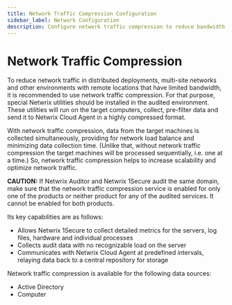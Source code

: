 ```yaml
---
title: Network Traffic Compression Configuration
sidebar_label: Network Configuration
description: Configure network traffic compression to reduce bandwidth usage in distributed deployments and multi-site networks.
---
```


# Network Traffic Compression

To reduce network traffic in distributed deployments, multi-site networks and other environments
with remote locations that have limited bandwidth, it is recommended to use network traffic
compression. For that purpose, special Netwrix utilities should be installed in the audited
environment. These utilities will run on the target computers, collect, pre-filter data and send it
to Netwrix Cloud Agent in a highly compressed format.

With network traffic compression, data from the target machines is collected simultaneously,
providing for network load balance and minimizing data collection time. (Unlike that, without
network traffic compression the target machines will be processed sequentially, i.e. one at a time.)
So, network traffic compression helps to increase scalability and optimize network traffic.

**CAUTION:** If Netwrix Auditor and Netwrix 1Secure audit the same domain, make sure that the
network traffic compression service is enabled for only one of the products or neither product for
any of the audited services. It cannot be enabled for both products.

Its key capabilities are as follows:

- Allows Netwrix 1Secure to collect detailed metrics for the servers, log files, hardware and
  individual processes
- Collects audit data with no recognizable load on the server
- Communicates with Netwrix Cloud Agent at predefined intervals, relaying data back to a central
  repository for storage

Network traffic compression is available for the following data sources:

- Active Directory
- Computer
